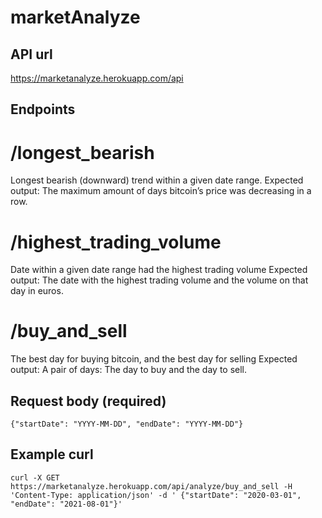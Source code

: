 # marketAnalyze

## API url

https://marketanalyze.herokuapp.com/api

## Endpoints

# /longest_bearish

Longest bearish (downward) trend within a given date range.
Expected output: The maximum amount of days bitcoin’s price was decreasing in a row.

# /highest_trading_volume

Date within a given date range had the highest trading volume
Expected output: The date with the highest trading volume and the volume on that day in euros.

# /buy_and_sell

The best day for buying bitcoin, and the best day for selling
Expected output: A pair of days: The day to buy and the day to sell.

## Request body (required)

`{"startDate": "YYYY-MM-DD", "endDate": "YYYY-MM-DD"}`

## Example curl

`curl -X GET https://marketanalyze.herokuapp.com/api/analyze/buy_and_sell -H 'Content-Type: application/json' -d ' {"startDate": "2020-03-01", "endDate": "2021-08-01"}'`
